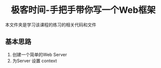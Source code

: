 <h1 align="center">极客时间-手把手带你写一个Web框架</h1>

本文件夹是学习该课程的练习的相关代码和文件

## 基本思路

1. 创建一个简单的Web Server
2. 为Server 设置 context